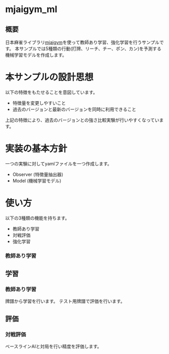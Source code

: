 # mjaigym_ml
## 概要
日本麻雀ライブラリ[mjaigym](https://github.com/rick0000/mjaigym)を使って教師あり学習、強化学習を行うサンプルです。
本サンプルでは5種類の行動(打牌、リーチ、チー、ポン、カン)を予測する機械学習モデルを作成します。



# 本サンプルの設計思想
以下の特徴をもたせることを意図しています。
* 特徴量を変更しやすいこと
* 過去のバージョンと最新のバージョンを同時に利用できること

上記の特徴により、過去のバージョンとの強さ比較実験が行いやすくなっています。


# 実装の基本方針
一つの実験に対してyamlファイルを一つ作成します。
* Observer (特徴量抽出器)
* Model (機械学習モデル)


# 使い方
以下の3種類の機能を持ちます。
* 教師あり学習
* 対戦評価
* 強化学習


### 教師あり学習





## 学習
### 教師あり学習
牌譜から学習を行います。
テスト用牌譜で評価を行います。

## 評価
### 対戦評価
ベースラインAIと対局を行い精度を評価します。
